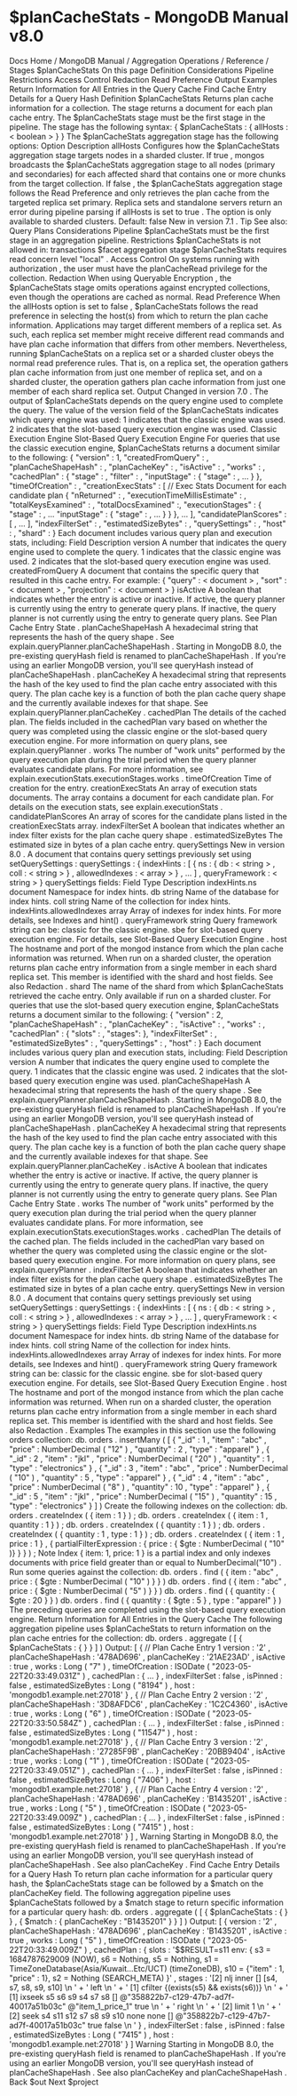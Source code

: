 # $planCacheStats - MongoDB Manual v8.0


Docs Home / MongoDB Manual / Aggregation Operations / Reference / Stages $planCacheStats On this page Definition Considerations Pipeline Restrictions Access Control Redaction Read Preference Output Examples Return Information for All Entries in the Query Cache Find Cache Entry Details for a Query Hash Definition $planCacheStats Returns plan cache information for a
collection. The stage returns a document for each plan cache entry. The $planCacheStats stage must be the first stage in the
pipeline. The stage  has the following syntax: { $planCacheStats : { allHosts : < boolean > } } The $planCacheStats aggregation stage has the following options: Option Description allHosts Configures how the $planCacheStats aggregation stage targets
nodes in a sharded cluster. If true , mongos broadcasts the $planCacheStats aggregation stage to all nodes (primary and secondaries) for each
affected shard that contains one or more chunks from the target
collection. If false , the $planCacheStats aggregation stage follows the Read Preference and only retrieves the plan cache from the
targeted replica set primary. Replica sets and standalone servers return an error during pipeline
parsing if allHosts is set to true . The option is only
available to sharded clusters. Default: false New in version 7.1 . Tip See also: Query Plans Considerations Pipeline $planCacheStats must be the first stage in an aggregation pipeline. Restrictions $planCacheStats is not allowed in: transactions $facet aggregation stage $planCacheStats requires read concern level "local" . Access Control On systems running with authorization , the user
must have the planCacheRead privilege for the collection. Redaction When using Queryable Encryption , the $planCacheStats stage omits operations against encrypted collections, even
though the operations are cached as normal. Read Preference When the allHosts option is set to false , $planCacheStats follows the read preference in selecting the host(s) from which to return
the plan cache information. Applications may target different members of a replica set. As such,
each replica set member might receive different read commands and have
plan cache information that differs from other members. Nevertheless,
running $planCacheStats on a replica set or a sharded
cluster obeys the normal read preference rules. That is, on a replica
set, the operation gathers plan cache information from just one member
of replica set, and on a sharded cluster, the operation gathers plan
cache information from just one member of each shard replica set. Output Changed in version 7.0 . The output of $planCacheStats depends on the query engine used to
complete the query. The value of the version field of the $planCacheStats indicates which query engine was used: 1 indicates that the classic engine was used. 2 indicates that the slot-based query execution engine was used. Classic Execution Engine Slot-Based Query Execution Engine For queries that use the classic execution engine, $planCacheStats returns a document similar to the following: { "version" : 1, "createdFromQuery" : <document>, "planCacheShapeHash" : <hexadecimal string>, "planCacheKey" : <hexadecimal string>, "isActive" :  <boolean>, "works" : <NumberLong>, "cachedPlan" : { "stage" : <STAGE1>, "filter" : <document>, "inputStage" : { "stage" : <STAGE2>, ... } }, "timeOfCreation" : <date>, "creationExecStats" : [   // Exec Stats Document for each candidate plan { "nReturned" : <num>, "executionTimeMillisEstimate" : <num>, "totalKeysExamined" : <num>, "totalDocsExamined" :<num>, "executionStages" : { "stage" : <STAGE A>, ... "inputStage" : { "stage" : <STAGE B>, ... } } }, ... ], "candidatePlanScores" : [ <number>, ... ], "indexFilterSet" : <boolean>, "estimatedSizeBytes" : <num>, "querySettings" : <document>, "host" : <string>, "shard" : <string> } Each document includes various query plan and execution stats,
including: Field Description version A number that indicates the query engine used to complete the query. 1 indicates that the classic engine was used. 2 indicates that the slot-based query execution engine was used. createdFromQuery A document that contains the specific query that resulted in
this cache entry. For example: { "query" : < document > , "sort" : < document > , "projection" : < document > } isActive A boolean that indicates whether the entry is active or inactive. If active, the query planner is currently using the entry to generate
query plans. If inactive, the query planner is not currently using the entry to
generate query plans. See Plan Cache Entry State . planCacheShapeHash A hexadecimal string that represents the hash of the query shape . See explain.queryPlanner.planCacheShapeHash . Starting in MongoDB 8.0, the pre-existing queryHash field is renamed
to planCacheShapeHash . If you're using an earlier MongoDB version,
you'll see queryHash instead of planCacheShapeHash . planCacheKey A hexadecimal string that represents the hash of the key used to find
the plan cache entry associated with this query. The plan cache key is a
function of both the plan cache query shape and the currently available indexes for
that shape. See explain.queryPlanner.planCacheKey . cachedPlan The details of the cached plan. The fields included in the cachedPlan vary based on whether the query was completed using the
classic engine or the slot-based query execution engine. For more information on query plans, see explain.queryPlanner . works The number of "work units" performed by the query execution plan during
the trial period when the query planner evaluates candidate plans. For
more information, see explain.executionStats.executionStages.works . timeOfCreation Time of creation for the entry. creationExecStats An array of execution stats documents. The array contains a
document for each candidate plan. For details on the execution stats, see explain.executionStats . candidatePlanScores An array of scores for the candidate plans listed in the creationExecStats array. indexFilterSet A boolean that indicates whether an index filter exists for the plan cache query shape . estimatedSizeBytes The estimated size in bytes of a plan cache entry. querySettings New in version 8.0 . A document that contains query settings previously set using setQuerySettings : querySettings : { indexHints : [ { ns : { db : < string > , coll : < string > } , allowedIndexes : < array > } , ... ] , queryFramework : < string > } querySettings fields: Field Type Description indexHints.ns document Namespace for index hints. db string Name of the database for index hints. coll string Name of the collection for index hints. indexHints.allowedIndexes array Array of indexes for index hints. For more details, see Indexes and hint() . queryFramework string Query framework string can be: classic for the classic engine. sbe for slot-based query execution engine. For details, see Slot-Based Query Execution Engine . host The hostname and port of the mongod instance from which
the plan cache information was returned. When run on a sharded cluster, the operation returns plan cache entry
information from a single member in each shard replica set. This member
is identified with the shard and host fields. See also Redaction . shard The name of the shard from which $planCacheStats retrieved the cache entry. Only available if run on a sharded cluster. For queries that use the slot-based query execution engine, $planCacheStats returns a
document similar to the following: { "version" : 2, "planCacheShapeHash" : <hexadecimal string>, "planCacheKey" : <hexadecimal string>, "isActive" :  <boolean>, "works" : <NumberLong>, "cachedPlan" : { "slots" : <string>, "stages": <string> }, "indexFilterSet" : <boolean>, "estimatedSizeBytes" : <num>, "querySettings" : <document>, "host" : <string> } Each document includes various query plan and execution stats,
including: Field Description version A number that indicates the query engine used to complete the query. 1 indicates that the classic engine was used. 2 indicates that the slot-based query execution engine was used. planCacheShapeHash A hexadecimal string that represents the hash of the query shape . See explain.queryPlanner.planCacheShapeHash . Starting in MongoDB 8.0, the pre-existing queryHash field is renamed
to planCacheShapeHash . If you're using an earlier MongoDB version,
you'll see queryHash instead of planCacheShapeHash . planCacheKey A hexadecimal string that represents the hash of the key used to find
the plan cache entry associated with this query. The plan cache key is a
function of both the plan cache query shape and the currently available indexes for
that shape. See explain.queryPlanner.planCacheKey . isActive A boolean that indicates whether the entry is active or inactive. If active, the query planner is currently using the entry to generate
query plans. If inactive, the query planner is not currently using the entry to
generate query plans. See Plan Cache Entry State . works The number of "work units" performed by the query execution plan during
the trial period when the query planner evaluates candidate plans. For
more information, see explain.executionStats.executionStages.works . cachedPlan The details of the cached plan. The fields included in the cachedPlan vary based on whether the query was completed using the
classic engine or the slot-based query execution engine. For more information on query plans, see explain.queryPlanner . indexFilterSet A boolean that indicates whether an index filter exists for the plan cache query shape . estimatedSizeBytes The estimated size in bytes of a plan cache entry. querySettings New in version 8.0 . A document that contains query settings previously set using setQuerySettings : querySettings : { indexHints : [ { ns : { db : < string > , coll : < string > } , allowedIndexes : < array > } , ... ] , queryFramework : < string > } querySettings fields: Field Type Description indexHints.ns document Namespace for index hints. db string Name of the database for index hints. coll string Name of the collection for index hints. indexHints.allowedIndexes array Array of indexes for index hints. For more details, see Indexes and hint() . queryFramework string Query framework string can be: classic for the classic engine. sbe for slot-based query execution engine. For details, see Slot-Based Query Execution Engine . host The hostname and port of the mongod instance from which
the plan cache information was returned. When run on a sharded cluster, the operation returns plan cache entry
information from a single member in each shard replica set. This member
is identified with the shard and host fields. See also Redaction . Examples The examples in this section use the following orders collection: db. orders . insertMany ( [ { "_id" : 1 , "item" : "abc" , "price" : NumberDecimal ( "12" ) , "quantity" : 2 , "type" : "apparel" } , { "_id" : 2 , "item" : "jkl" , "price" : NumberDecimal ( "20" ) , "quantity" : 1 , "type" : "electronics" } , { "_id" : 3 , "item" : "abc" , "price" : NumberDecimal ( "10" ) , "quantity" : 5 , "type" : "apparel" } , { "_id" : 4 , "item" : "abc" , "price" : NumberDecimal ( "8" ) , "quantity" : 10 , "type" : "apparel" } , { "_id" : 5 , "item" : "jkl" , "price" : NumberDecimal ( "15" ) , "quantity" : 15 , "type" : "electronics" } ] ) Create the following indexes on the collection: db. orders . createIndex ( { item : 1 } ) ; db. orders . createIndex ( { item : 1 , quantity : 1 } ) ; db. orders . createIndex ( { quantity : 1 } ) ; db. orders . createIndex ( { quantity : 1 , type : 1 } ) ; db. orders . createIndex ( { item : 1 , price : 1 } , { partialFilterExpression : { price : { $gte : NumberDecimal ( "10" )} } } ) ; Note Index { item: 1, price: 1 } is a partial index and only indexes documents with price field greater than or equal to NumberDecimal("10") . Run some queries against the collection: db. orders . find ( { item : "abc" , price : { $gte : NumberDecimal ( "10" ) } } ) db. orders . find ( { item : "abc" , price : { $gte : NumberDecimal ( "5" ) } } ) db. orders . find ( { quantity : { $gte : 20 } } ) db. orders . find ( { quantity : { $gte : 5 } , type : "apparel" } ) The preceding queries are completed using the slot-based query execution engine. Return Information for All Entries in the Query Cache The following aggregation pipeline uses $planCacheStats to
return information on the plan cache entries for the collection: db. orders . aggregate ( [ { $planCacheStats : { } } ] ) Output: [ { // Plan Cache Entry 1 version : '2' , planCacheShapeHash : '478AD696' , planCacheKey : '21AE23AD' , isActive : true , works : Long ( "7" ) , timeOfCreation : ISODate ( "2023-05-22T20:33:49.031Z" ) , cachedPlan : { ... } , indexFilterSet : false , isPinned : false , estimatedSizeBytes : Long ( "8194" ) , host : 'mongodb1.example.net:27018' } , { // Plan Cache Entry 2 version : '2' , planCacheShapeHash : '3D8AFDC6' , planCacheKey : '1C2C4360' , isActive : true , works : Long ( "6" ) , timeOfCreation : ISODate ( "2023-05-22T20:33:50.584Z" ) , cachedPlan : { ... } , indexFilterSet : false , isPinned : false , estimatedSizeBytes : Long ( "11547" ) , host : 'mongodb1.example.net:27018' } , { // Plan Cache Entry 3 version : '2' , planCacheShapeHash : '27285F9B' , planCacheKey : '20BB9404' , isActive : true , works : Long ( "1" ) , timeOfCreation : ISODate ( "2023-05-22T20:33:49.051Z" ) , cachedPlan : { ... } , indexFilterSet : false , isPinned : false , estimatedSizeBytes : Long ( "7406" ) , host : 'mongodb1.example.net:27018' } , { // Plan Cache Entry 4 version : '2' , planCacheShapeHash : '478AD696' , planCacheKey : 'B1435201' , isActive : true , works : Long ( "5" ) , timeOfCreation : ISODate ( "2023-05-22T20:33:49.009Z" ) , cachedPlan : { ... } , indexFilterSet : false , isPinned : false , estimatedSizeBytes : Long ( "7415" ) , host : 'mongodb1.example.net:27018' } ] , Warning Starting in MongoDB 8.0, the pre-existing queryHash field is renamed
to planCacheShapeHash . If you're using an earlier MongoDB version,
you'll see queryHash instead of planCacheShapeHash . See also planCacheKey . Find Cache Entry Details for a Query Hash To return plan cache information for a particular query hash, the $planCacheStats stage can be followed by a $match on the planCacheKey field. The following aggregation pipeline uses $planCacheStats followed by a $match stage to return specific information
for a particular query hash: db. orders . aggregate ( [ { $planCacheStats : { } } , { $match : { planCacheKey : "B1435201" } } ] ) Output: [ { version : '2' , planCacheShapeHash : '478AD696' , planCacheKey : 'B1435201' , isActive : true , works : Long ( "5" ) , timeOfCreation : ISODate ( "2023-05-22T20:33:49.009Z" ) , cachedPlan : { slots : '$$RESULT=s11 env: { s3 = 1684787629009 (NOW), s6 = Nothing, s5 = Nothing, s1 = TimeZoneDatabase(Asia/Kuwait...Etc/UCT) (timeZoneDB), s10 = {"item" : 1, "price" : 1}, s2 = Nothing (SEARCH_META) }' , stages : '[2] nlj inner [] [s4, s7, s8, s9, s10] \n ' + '    left \n ' + '        [1] cfilter {(exists(s5) && exists(s6))} \n ' + '        [1] ixseek s5 s6 s9 s4 s7 s8 [] @"358822b7-c129-47b7-ad7f-40017a51b03c" @"item_1_price_1" true \n ' + '    right \n ' + '        [2] limit 1 \n ' + '        [2] seek s4 s11 s12 s7 s8 s9 s10 none none [] @"358822b7-c129-47b7-ad7f-40017a51b03c" true false \n ' } , indexFilterSet : false , isPinned : false , estimatedSizeBytes : Long ( "7415" ) , host : 'mongodb1.example.net:27018' } ] Warning Starting in MongoDB 8.0, the pre-existing queryHash field is renamed
to planCacheShapeHash . If you're using an earlier MongoDB version,
you'll see queryHash instead of planCacheShapeHash . See also planCacheKey and planCacheShapeHash . Back $out Next $project
